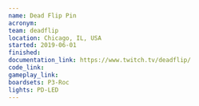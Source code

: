 ```yaml
---
name: Dead Flip Pin
acronym: 
team: deadflip
location: Chicago, IL, USA
started: 2019-06-01
finished:
documentation_link: https://www.twitch.tv/deadflip/
code_link:
gameplay_link:
boardsets: P3-Roc
lights: PD-LED
---
```


